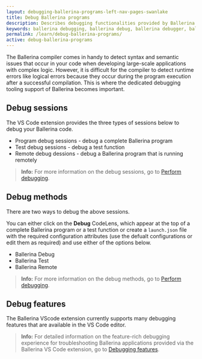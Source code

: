 ```yaml
---
layout: debugging-ballerina-programs-left-nav-pages-swanlake
title: Debug Ballerina programs
description: Describes debugging functionalities provided by Ballerina in Visual Studio Code.  
keywords: ballerina debugging, ballerina debug, ballerina debugger, ballerina vscode
permalink: /learn/debug-ballerina-programs/
active: debug-ballerina-programs
---
```


The Ballerina compiler comes in handy to detect syntax and semantic issues that occur in your code when developing large-scale applications with complex logic. However, it is difficult for the compiler to detect runtime errors like logical errors because they occur during the program execution after a successful compilation. This is where the dedicated debugging tooling support of Ballerina becomes important.

## Debug sessions

The VS Code extension provides the three types of sessions below to debug your Ballerina code.

- Program debug sessions - debug a complete Ballerina program
- Test debug sessions - debug a test function
- Remote debug dessions - debug a Ballerina program that is running remotely 

>**Info:** For more information on the debug sessions, go to <a href="https://wso2.com/ballerina/vscode/docs/debug-the-code/perform-debugging/" target="_blank">Perform debugging</a>.

## Debug methods

There are two ways to debug the above sessions. 

You can either click on the **Debug** CodeLens, which appear at the top of a complete Ballerina program or a test function or create a `launch.json` file with the required configuration attributes (use the defualt configurations or edit them as required) and use either of the options below.

- Ballerina Debug
- Ballerina Test
- Ballerina Remote 

>**Info:** For more information on the debug methods, go to <a href="https://wso2.com/ballerina/vscode/docs/debug-the-code/perform-debugging/" target="_blank">Perform debugging</a>.

## Debug features

The Ballerina VScode extension currently supports many debugging features that are available in the VS Code editor.

>**Info:** For detailed information on the feature-rich debugging experience for troubleshooting Ballerina applications provided via the Ballerina VS Code extension, go to <a href="https://wso2.com/ballerina/vscode/docs/debug-the-code/debugging-features" target="_blank">Debugging features</a>.
